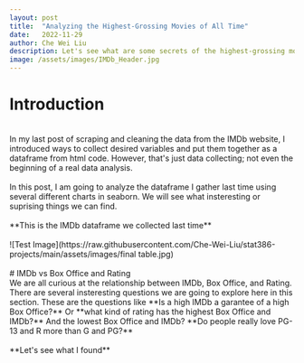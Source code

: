 ```yaml
---
layout: post
title:  "Analyzing the Highest-Grossing Movies of All Time"
date:   2022-11-29
author: Che Wei Liu
description: Let's see what are some secrets of the highest-grossing movies of all time. 
image: /assets/images/IMDb_Header.jpg
---
```


# Introduction
<br>
In my last post of scraping and cleaning the data from the IMDb website, I introduced ways to collect desired variables and put them together as a dataframe from html code. However, that's just data collecting; not even the beginning of a real data analysis. <br><br>In this post, I am going to analyze the dataframe I gather last time using several different charts in seaborn. We will see what insteresting or suprising things we can find. 
<br>
<br>
**This is the IMDb dataframe we collected last time**
<br>
<br>
![Test Image](https://raw.githubusercontent.com/Che-Wei-Liu/stat386-projects/main/assets/images/final table.jpg)
<br>
<br>
# IMDb vs Box Office and Rating
<br>
We are all curious at the relationship between IMDb, Box Office, and Rating. There are several insteresting questions we are going to explore here in this section. These are the questions like **Is a high IMDb a garantee of a high Box Office?** Or **what kind of rating has the highest Box Office and IMDb?** And the lowest Box Office and IMDb? **Do people really love PG-13 and R more than G and PG?**
<br>
<br>
**Let's see what I found**
<br>
<br>



